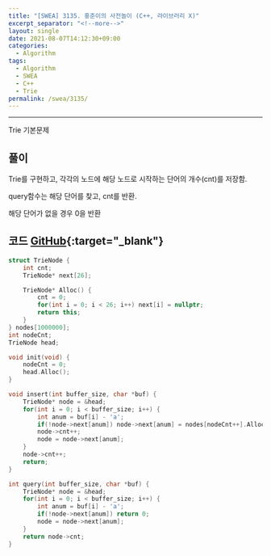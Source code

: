 ```yaml
---
title: "[SWEA] 3135. 홍준이의 사전놀이 (C++, 라이브러리 X)"
excerpt_separator: "<!--more-->"
layout: single
date: 2021-08-07T14:12:30+09:00
categories:
  - Algorithm
tags:
  - Algorithm
  - SWEA
  - C++
  - Trie
permalink: /swea/3135/
---
```

---

Trie 기본문제


## 풀이

Trie를 구현하고, 각각의 노드에 해당 노드로 시작하는 단어의 개수(cnt)를 저장함.

query함수는 해당 단어를 찾고, cnt를 반환.

해당 단어가 없을 경우 0을 반환

<!--more-->

## 코드 [GitHub](https://github.com/unionyy/samsung-algorithm-21/blob/main/trie/basic-problems/dictionary/solution.cpp){:target="_blank"}

```cpp
struct TrieNode {
    int cnt;
    TrieNode* next[26];

    TrieNode* Alloc() {
        cnt = 0;
        for(int i = 0; i < 26; i++) next[i] = nullptr;
        return this;
    }
} nodes[1000000];
int nodeCnt;
TrieNode head;

void init(void) {
    nodeCnt = 0;
    head.Alloc();
}

void insert(int buffer_size, char *buf) {
    TrieNode* node = &head;
    for(int i = 0; i < buffer_size; i++) {
        int anum = buf[i] - 'a';
        if(!node->next[anum]) node->next[anum] = nodes[nodeCnt++].Alloc();
        node->cnt++;
        node = node->next[anum];
    }
    node->cnt++;
    return;
}

int query(int buffer_size, char *buf) {
    TrieNode* node = &head;
    for(int i = 0; i < buffer_size; i++) {
        int anum = buf[i] - 'a';
        if(!node->next[anum]) return 0;
        node = node->next[anum];
    }
	return node->cnt;
}
```
